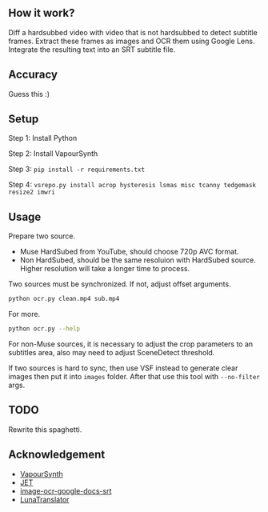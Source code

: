 ## How it work?
Diff a hardsubbed video with video that is not hardsubbed to detect subtitle frames.
Extract these frames as images and OCR them using Google Lens.
Integrate the resulting text into an SRT subtitle file.

## Accuracy
Guess this :)

## Setup

Step 1: Install Python

Step 2: Install VapourSynth

Step 3: `pip install -r requirements.txt`

Step 4: `vsrepo.py install acrop hysteresis lsmas misc tcanny tedgemask resize2 imwri`


## Usage
Prepare two source.
- Muse HardSubed from YouTube, should choose 720p AVC format.
- Non HardSubed, should be the same resoluion with HardSubed source. Higher resolution will take a longer time to process.
  
Two sources must be synchronized. If not, adjust offset arguments.

```sh
python ocr.py clean.mp4 sub.mp4
```

For more.
```sh
python ocr.py --help
```

For non-Muse sources, it is necessary to adjust the crop parameters to an subtitles area, also may need to adjust SceneDetect threshold.

If two sources is hard to sync, then use VSF instead to generate clear images then put it into `images` folder. After that use this tool with `--no-filter` args.

## TODO

Rewrite this spaghetti.

## Acknowledgement
- [VapourSynth](https://www.vapoursynth.com/doc/index.html)
- [JET](https://github.com/Jaded-Encoding-Thaumaturgy)
- [image-ocr-google-docs-srt](https://github.com/Abu3safeer/image-ocr-google-docs-srt)
- [LunaTranslator](https://github.com/HIllya51/LunaTranslator/blob/main/LunaTranslator/LunaTranslator/ocrengines/googlelens.py)